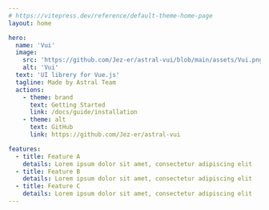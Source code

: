 ```yaml
---
# https://vitepress.dev/reference/default-theme-home-page
layout: home

hero:
  name: 'Vui'
  image:
    src: 'https://github.com/Jez-er/astral-vui/blob/main/assets/Vui.png?raw=true'
    alt: 'Vui'
  text: 'UI librery for Vue.js'
  tagline: Made by Astral Team
  actions:
    - theme: brand
      text: Getting Started
      link: /docs/guide/installation
    - theme: alt
      text: GitHub
      link: https://github.com/Jez-er/astral-vui

features:
  - title: Feature A
    details: Lorem ipsum dolor sit amet, consectetur adipiscing elit
  - title: Feature B
    details: Lorem ipsum dolor sit amet, consectetur adipiscing elit
  - title: Feature C
    details: Lorem ipsum dolor sit amet, consectetur adipiscing elit
---
```


